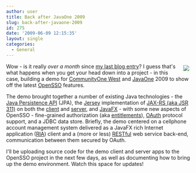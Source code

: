 ```yaml
---
author: user
title: Back after JavaOne 2009
slug: back-after-javaone-2009
id: 275
date: '2009-06-09 12:15:35'
layout: single
categories:
  - General
---
```


<span style="margin: 5px; float: right;">[![](http://blog.superpat.com/wp-content/uploads/2009/09/l2_2009_J1.gif)](http://java.sun.com/javaone/2009/articles/wrapup.jsp)</span>

Wow - is it really _over a month_ since [my last blog entry](http://blog.superpat.com/2009/05/07/the-fedlet-best-innovation-award-winner-at-the-european-identity-conference/)? I guess that's what happens when you get your head down into a project - in this case, building a demo for [CommunityOne West](http://developers.sun.com/events/communityone/2009/west/) and [JavaOne](http://java.sun.com/javaone/) 2009 to show off the latest [OpenSSO](http://opensso.org/) features.

The demo brought together a number of existing Java technologies - the [Java Persistence API](http://java.sun.com/developer/technicalArticles/J2EE/jpa/) (JPA), the [Jersey](https://jersey.dev.java.net/) implementation of [JAX-RS (aka JSR 311)](https://jsr311.dev.java.net/) on both the [client](http://blogs.sun.com/enterprisetechtips/entry/consuming_restful_web_services_with) and [server](http://blogs.sun.com/enterprisetechtips/entry/implementing_restful_web_services_in), and [JavaFX](http://www.javafx.com/) - with some new aspects of OpenSSO - fine-grained authorization (aka [entitlements](http://blogs.sun.com/raskin/entry/entitlements_pyramid_scheme)), [OAuth](http://oauth.net/) protocol support, and a JDBC data store. Briefly, the demo centered on a cellphone account management system delivered as a JavaFX rich Internet application ([RIA](http://en.wikipedia.org/wiki/Rich_Internet_application)) client and a (more or less) [RESTful](http://en.wikipedia.org/wiki/Representational_State_Transfer) web service back-end, communication between them secured by OAuth.

I'll be uploading source code for the demo client and server apps to the OpenSSO project in the next few days, as well as documenting how to bring up the demo environment. Watch this space for updates!